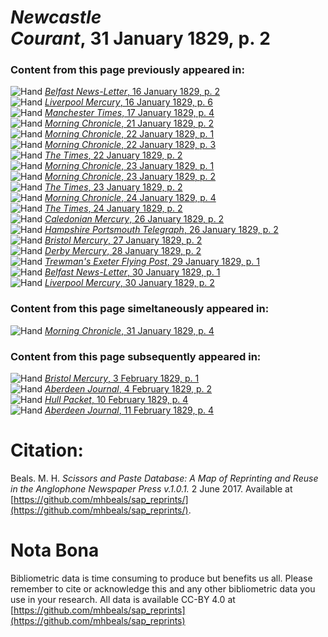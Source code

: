 # *Newcastle Courant*, 31 January 1829, p. 2  
  
### Content from this page previously appeared in:  
![Hand](http://scissorsandpaste.net/wp-content/uploads/2017/06/smallhandpointer.png) [*Belfast News-Letter*, 16 January 1829, p. 2](https://mhbeals.github.io/sap_html/Belfast-News-Letter/Belfast-News-Letter-16-January-1829-p-2)  
![Hand](http://scissorsandpaste.net/wp-content/uploads/2017/06/smallhandpointer.png) [*Liverpool Mercury*, 16 January 1829, p. 6](https://mhbeals.github.io/sap_html/Liverpool-Mercury/Liverpool-Mercury-16-January-1829-p-6)  
![Hand](http://scissorsandpaste.net/wp-content/uploads/2017/06/smallhandpointer.png) [*Manchester Times*, 17 January 1829, p. 4](https://mhbeals.github.io/sap_html/Manchester-Times/Manchester-Times-17-January-1829-p-4)  
![Hand](http://scissorsandpaste.net/wp-content/uploads/2017/06/smallhandpointer.png) [*Morning Chronicle*, 21 January 1829, p. 2](https://mhbeals.github.io/sap_html/Morning-Chronicle/Morning-Chronicle-21-January-1829-p-2)  
![Hand](http://scissorsandpaste.net/wp-content/uploads/2017/06/smallhandpointer.png) [*Morning Chronicle*, 22 January 1829, p. 1](https://mhbeals.github.io/sap_html/Morning-Chronicle/Morning-Chronicle-22-January-1829-p-1)  
![Hand](http://scissorsandpaste.net/wp-content/uploads/2017/06/smallhandpointer.png) [*Morning Chronicle*, 22 January 1829, p. 3](https://mhbeals.github.io/sap_html/Morning-Chronicle/Morning-Chronicle-22-January-1829-p-3)  
![Hand](http://scissorsandpaste.net/wp-content/uploads/2017/06/smallhandpointer.png) [*The Times*, 22 January 1829, p. 2](https://mhbeals.github.io/sap_html/The-Times/The-Times-22-January-1829-p-2)  
![Hand](http://scissorsandpaste.net/wp-content/uploads/2017/06/smallhandpointer.png) [*Morning Chronicle*, 23 January 1829, p. 1](https://mhbeals.github.io/sap_html/Morning-Chronicle/Morning-Chronicle-23-January-1829-p-1)  
![Hand](http://scissorsandpaste.net/wp-content/uploads/2017/06/smallhandpointer.png) [*Morning Chronicle*, 23 January 1829, p. 2](https://mhbeals.github.io/sap_html/Morning-Chronicle/Morning-Chronicle-23-January-1829-p-2)  
![Hand](http://scissorsandpaste.net/wp-content/uploads/2017/06/smallhandpointer.png) [*The Times*, 23 January 1829, p. 2](https://mhbeals.github.io/sap_html/The-Times/The-Times-23-January-1829-p-2)  
![Hand](http://scissorsandpaste.net/wp-content/uploads/2017/06/smallhandpointer.png) [*Morning Chronicle*, 24 January 1829, p. 4](https://mhbeals.github.io/sap_html/Morning-Chronicle/Morning-Chronicle-24-January-1829-p-4)  
![Hand](http://scissorsandpaste.net/wp-content/uploads/2017/06/smallhandpointer.png) [*The Times*, 24 January 1829, p. 2](https://mhbeals.github.io/sap_html/The-Times/The-Times-24-January-1829-p-2)  
![Hand](http://scissorsandpaste.net/wp-content/uploads/2017/06/smallhandpointer.png) [*Caledonian Mercury*, 26 January 1829, p. 2](https://mhbeals.github.io/sap_html/Caledonian-Mercury/Caledonian-Mercury-26-January-1829-p-2)  
![Hand](http://scissorsandpaste.net/wp-content/uploads/2017/06/smallhandpointer.png) [*Hampshire Portsmouth Telegraph*, 26 January 1829, p. 2](https://mhbeals.github.io/sap_html/Hampshire-Portsmouth-Telegraph/Hampshire-Portsmouth-Telegraph-26-January-1829-p-2)  
![Hand](http://scissorsandpaste.net/wp-content/uploads/2017/06/smallhandpointer.png) [*Bristol Mercury*, 27 January 1829, p. 2](https://mhbeals.github.io/sap_html/Bristol-Mercury/Bristol-Mercury-27-January-1829-p-2)  
![Hand](http://scissorsandpaste.net/wp-content/uploads/2017/06/smallhandpointer.png) [*Derby Mercury*, 28 January 1829, p. 2](https://mhbeals.github.io/sap_html/Derby-Mercury/Derby-Mercury-28-January-1829-p-2)  
![Hand](http://scissorsandpaste.net/wp-content/uploads/2017/06/smallhandpointer.png) [*Trewman's Exeter Flying Post*, 29 January 1829, p. 1](https://mhbeals.github.io/sap_html/Trewman's-Exeter-Flying-Post/Trewman's-Exeter-Flying-Post-29-January-1829-p-1)  
![Hand](http://scissorsandpaste.net/wp-content/uploads/2017/06/smallhandpointer.png) [*Belfast News-Letter*, 30 January 1829, p. 1](https://mhbeals.github.io/sap_html/Belfast-News-Letter/Belfast-News-Letter-30-January-1829-p-1)  
![Hand](http://scissorsandpaste.net/wp-content/uploads/2017/06/smallhandpointer.png) [*Liverpool Mercury*, 30 January 1829, p. 2](https://mhbeals.github.io/sap_html/Liverpool-Mercury/Liverpool-Mercury-30-January-1829-p-2)  
  
### Content from this page simeltaneously appeared in:  
![Hand](http://scissorsandpaste.net/wp-content/uploads/2017/06/smallhandpointer.png) [*Morning Chronicle*, 31 January 1829, p. 4](https://mhbeals.github.io/sap_html/Morning-Chronicle/Morning-Chronicle-31-January-1829-p-4)  
  
### Content from this page subsequently appeared in:  
![Hand](http://scissorsandpaste.net/wp-content/uploads/2017/06/smallhandpointer.png) [*Bristol Mercury*, 3 February 1829, p. 1](https://mhbeals.github.io/sap_html/Bristol-Mercury/Bristol-Mercury-3-February-1829-p-1)  
![Hand](http://scissorsandpaste.net/wp-content/uploads/2017/06/smallhandpointer.png) [*Aberdeen Journal*, 4 February 1829, p. 2](https://mhbeals.github.io/sap_html/Aberdeen-Journal/Aberdeen-Journal-4-February-1829-p-2)  
![Hand](http://scissorsandpaste.net/wp-content/uploads/2017/06/smallhandpointer.png) [*Hull Packet*, 10 February 1829, p. 4](https://mhbeals.github.io/sap_html/Hull-Packet/Hull-Packet-10-February-1829-p-4)  
![Hand](http://scissorsandpaste.net/wp-content/uploads/2017/06/smallhandpointer.png) [*Aberdeen Journal*, 11 February 1829, p. 4](https://mhbeals.github.io/sap_html/Aberdeen-Journal/Aberdeen-Journal-11-February-1829-p-4)  


# Citation: 

Beals. M. H. *Scissors and Paste Database: A Map of Reprinting and Reuse in the Anglophone Newspaper Press v.1.0.1.* 2 June 2017. Available at [https://github.com/mhbeals/sap_reprints/](https://github.com/mhbeals/sap_reprints/). 

# Nota Bona

Bibliometric data is time consuming to produce but benefits us all. Please remember to cite or acknowledge this and any other bibliometric data you use in your research. All data is available CC-BY 4.0 at [https://github.com/mhbeals/sap_reprints](https://github.com/mhbeals/sap_reprints)